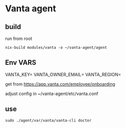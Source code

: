 # Vanta agent

## build

run from root

    nix-build modules/vanta -o ~/vanta-agent/agent

## Env VARS

VANTA_KEY=
VANTA_OWNER_EMAIL=
VANTA_REGION=

get from https://app.vanta.com/employee/onboarding

adjust config in ~/vanta-agent/etc/vanta.conf

## use

    sudo ./agent/var/vanta/vanta-cli doctor
